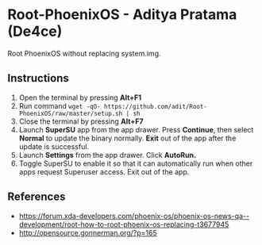 # Root-PhoenixOS - Aditya Pratama (De4ce)


Root PhoenixOS without replacing system.img. 

## Instructions
1. Open the terminal by pressing **Alt+F1**
2. Run command `wget -qO- https://github.com/adit/Root-PhoenixOS/raw/master/setup.sh | sh`
3. Close the terminal by pressing **Alt+F7**
4. Launch **SuperSU** app from the app drawer. Press **Continue**, then select **Normal** to update the binary normally. **Exit** out of the app after the update is successful.
5. Launch **Settings** from the app drawer. Click **AutoRun.**
6. Toggle SuperSU to enable it so that it can automatically run when other apps request Superuser access. Exit out of the app.

## References
- https://forum.xda-developers.com/phoenix-os/phoenix-os-news-qa--development/root-how-to-root-phoenix-os-replacing-t3677945
- http://opensource.gonnerman.org/?p=165
